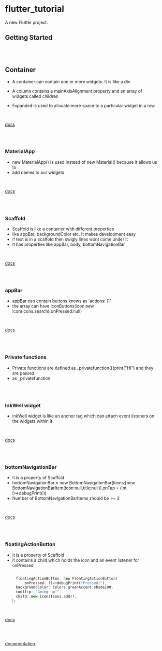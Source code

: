# flutter_tutorial

A new Flutter project.

## Getting Started

<br />
<br />

## Container

 * A container can contain one or more widgets. It is like a div

 * A column contains a mainAxisAlignment property and an array of widgets called children

 * Expanded is used to allocate more space to a particular widget in a row

 <br />

 [docs](https://docs.flutter.io/flutter/widgets/Container-class.html)


<br />
<br />

### MaterialApp

 * new MaterialApp() is used instead of new Material() because it allows us to
 * add names to our widgets

 <br />

 [docs](https://docs.flutter.io/flutter/material/MaterialApp-class.html)

<br />
<br />

### Scaffold

 * Scaffold is like a container with different properties
 * like appBar, backgroundColor etc. It makes development easy
 * If text is in a scaffold then swigly lines wont come under it
 * It has properties like appBar, body, bottomNavigationBar

 <br />

 [docs](https://docs.flutter.io/flutter/material/Scaffold-class.html)


<br />
<br />

### appBar

 * appBar can contain buttons knows as 'actions: <Widget>[]'
 * the array can have iconButtons(icon:new Icon(Icons.search),onPressed:null)

 <br />

 [docs](https://docs.flutter.io/flutter/material/AppBar-class.html)


<br />
<br />

### Private functions

* Private functions are defined as _privatefunction(){print("HI"} and they are passed
* as _privatefunction


<br />
<br />

### InkWell widget

* InkWell widget is like an anchor tag which can attach event listeners on the widgets within it

<br />

[docs](https://docs.flutter.io/flutter/material/InkWell-class.html)

<br />
<br />


### bottomNavigationBar

* It is a property of Scaffold
* bottomNavigationBar = new BottomNavigationBar(items:[new BottomNavigationBarItem(icon:null,title:null)],onTap = (int i)=>debugPrint(i))
* Number of BottomNavigationBarItems should be >= 2

<br />

[docs](https://docs.flutter.io/flutter/material/BottomNavigationBar-class.html)


<br />
<br />

### floatingActionButton
* It is a property of Scaffold
* it contains a child which holds the icon and an event listener for onPressed

```dart

     floatingActionButton: new FloatingActionButton(
         onPressed: ()=>debugPrint("Pressed!"),
     backgroundColor: Colors.greenAccent.shade200,
     tooltip: "Going up!",
     child: new Icon(Icons.add)),
   );
 ```

 <br />

 [docs](https://docs.flutter.io/flutter/material/FloatingActionButton-class.html)

 <br />
 <br />

[documentation](https://flutter.io/).
